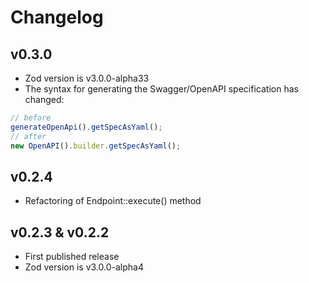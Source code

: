 # Changelog

## v0.3.0
- Zod version is v3.0.0-alpha33
- The syntax for generating the Swagger/OpenAPI specification has changed:
```typescript
// before
generateOpenApi().getSpecAsYaml();
// after
new OpenAPI().builder.getSpecAsYaml();
```

## v0.2.4
- Refactoring of Endpoint::execute() method

## v0.2.3 & v0.2.2
- First published release
- Zod version is v3.0.0-alpha4
